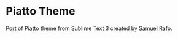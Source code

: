 # Piatto Theme

Port of Piatto theme from Sublime Text 3 created by [Samuel Rafo](https://github.com/samuelrafo/piatto).
